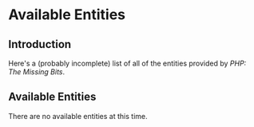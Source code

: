 # Available Entities

## Introduction

Here's a (probably incomplete) list of all of the entities provided by _PHP: The Missing Bits_.

## Available Entities

There are no available entities at this time.
